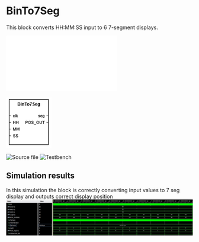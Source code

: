 # BinTo7Seg
This block converts HH:MM:SS input to 6 7-segment displays.

![Internal diagram PDF](img/Schematic.pdf)

![BOX](img/B27S_Box.png)

![Source file](src/7seg.vhd)
![Testbench](tb_7Seg.vhd)
## Simulation results
In this simulation the block is correctly converting input values to 7 seg display and outputs correct display position
![image](img/tb_Bin27Seg.jpg)